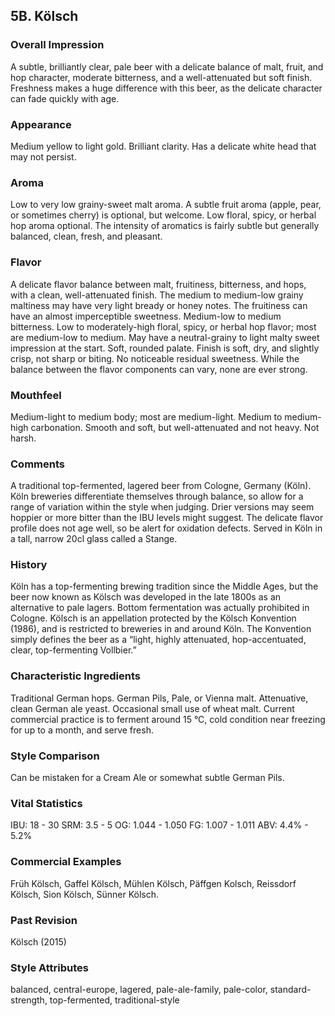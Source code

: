## 5B. Kölsch

### Overall Impression

A subtle, brilliantly clear, pale beer with a delicate balance of malt, fruit, and hop character, moderate bitterness, and a well-attenuated but soft finish. Freshness makes a huge difference with this beer, as the delicate character can fade quickly with age.

### Appearance

Medium yellow to light gold. Brilliant clarity. Has a delicate white head that may not persist.

### Aroma

Low to very low grainy-sweet malt aroma. A subtle fruit aroma (apple, pear, or sometimes cherry) is optional, but welcome. Low floral, spicy, or herbal hop aroma optional. The intensity of aromatics is fairly subtle but generally balanced, clean, fresh, and pleasant.

### Flavor

A delicate flavor balance between malt, fruitiness, bitterness, and hops, with a clean, well-attenuated finish. The medium to medium-low grainy maltiness may have very light bready or honey notes. The fruitiness can have an almost imperceptible sweetness. Medium-low to medium bitterness. Low to moderately-high floral, spicy, or herbal hop flavor; most are medium-low to medium. May have a neutral-grainy to light malty sweet impression at the start. Soft, rounded palate. Finish is soft, dry, and slightly crisp, not sharp or biting. No noticeable residual sweetness. While the balance between the flavor components can vary, none are ever strong.

### Mouthfeel

Medium-light to medium body; most are medium-light. Medium to medium-high carbonation. Smooth and soft, but well-attenuated and not heavy. Not harsh.

### Comments

A traditional top-fermented, lagered beer from Cologne, Germany (Köln). Köln breweries differentiate themselves through balance, so allow for a range of variation within the style when judging. Drier versions may seem hoppier or more bitter than the IBU levels might suggest. The delicate flavor profile does not age well, so be alert for oxidation defects. Served in Köln in a tall, narrow 20cl glass called a Stange.

### History

Köln has a top-fermenting brewing tradition since the Middle Ages, but the beer now known as Kölsch was developed in the late 1800s as an alternative to pale lagers. Bottom fermentation was actually prohibited in Cologne. Kölsch is an appellation protected by the Kölsch Konvention (1986), and is restricted to breweries in and around Köln. The Konvention simply defines the beer as a “light, highly attenuated, hop-accentuated, clear, top-fermenting Vollbier.”

### Characteristic Ingredients

Traditional German hops. German Pils, Pale, or Vienna malt. Attenuative, clean German ale yeast. Occasional small use of wheat malt. Current commercial practice is to ferment around 15 °C, cold condition near freezing for up to a month, and serve fresh.

### Style Comparison

Can be mistaken for a Cream Ale or somewhat subtle German Pils.

### Vital Statistics

IBU: 18 - 30
SRM: 3.5 - 5
OG: 1.044 - 1.050
FG: 1.007 - 1.011
ABV: 4.4% - 5.2%

### Commercial Examples

Früh Kölsch, Gaffel Kölsch, Mühlen Kölsch, Päffgen Kolsch, Reissdorf Kölsch, Sion Kölsch, Sünner Kölsch.

### Past Revision

Kölsch (2015)

### Style Attributes

balanced, central-europe, lagered, pale-ale-family, pale-color, standard-strength, top-fermented, traditional-style
